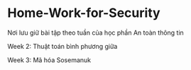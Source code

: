# Home-Work-for-Security
Nơi lưu giữ bài tập theo tuần của học phần An toàn thông tin 


Week 2: Thuật toán bình phương giữa

Week 3: Mã hóa Sosemanuk
